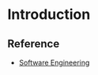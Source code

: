 # Introduction

## Reference

- [Software Engineering](https://ifs.host.cs.st-andrews.ac.uk/Books/SE9/Web/)